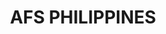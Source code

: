 ---
layout: "website"
id: 1
image: /img/work/afs.jpg
class: p1
title: "AFS PHILIPPINES"
type: "FILM"

---